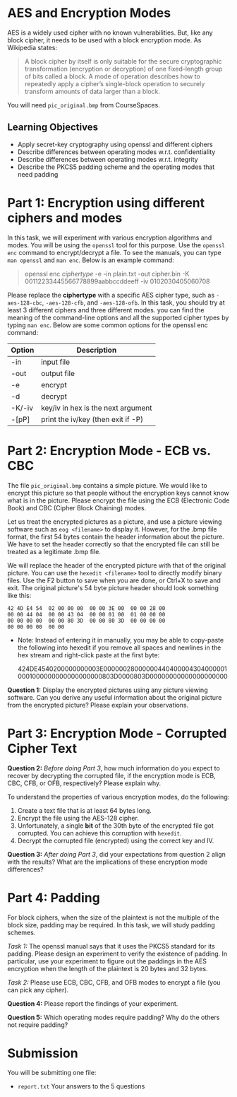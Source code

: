 # AES and Encryption Modes #

AES is a widely used cipher with no known vulnerabilities. But, like any block cipher, it needs to be used with a block encryption mode. As Wikipedia states:

> A block cipher by itself is only suitable for the secure cryptographic transformation (encryption or decryption) of one fixed-length group of bits called a block. A mode of operation describes how to repeatedly apply a cipher’s single-block operation to securely transform amounts of data larger than a block.

You will need `pic_original.bmp` from CourseSpaces.

## Learning Objectives ##

- Apply secret-key cryptography using openssl and different ciphers
- Describe differences between operating modes w.r.t. confidentiality
- Describe differences between operating modes w.r.t. integrity
- Describe the PKCS5 padding scheme and the operating modes that need padding

# Part 1: Encryption using different ciphers and modes #

In this task, we will experiment with various encryption algorithms and modes. You will be using the `openssl` tool for this purpose. Use the `openssl enc` command to encrypt/decrypt a file. To see the manuals, you can type `man openssl` and `man enc`. Below is an example command:

> openssl enc *ciphertype* -e -in plain.txt -out cipher.bin -K 00112233445566778899aabbccddeeff -iv 0102030405060708

Please replace the **ciphertype** with a specific AES cipher type, such as `-aes-128-cbc`, `-aes-128-cfb`, and `-aes-128-ofb`. In this task, you should try at least 3 different ciphers and three different modes. you can find the meaning of the command-line options and all the supported cipher types by typing `man enc`. Below are some common options for the openssl enc command:

| Option | Description |
| --- | --- |
| -in <file> | input file |
| -out <file> | output file |
| -e | encrypt |
| -d | decrypt |
| -K/-iv | key/iv in hex is the next argument |
| -[pP] | print the iv/key (then exit if -P) |

# Part 2: Encryption Mode - ECB vs. CBC #

The file `pic_original.bmp` contains a simple picture. We would like to encrypt this picture so that people without the encryption keys cannot know what is in the picture. Please encrypt the file using the ECB (Electronic Code Book) and CBC (Cipher Block Chaining) modes.

Let us treat the encrypted pictures as a picture, and use a picture viewing software such as `eog <filename>` to display it. However, for the .bmp file format, the first 54 bytes contain the header information about the picture. We have to set the header correctly so that the encrypted file can still be treated as a legitimate .bmp file.

We will replace the header of the encrypted picture with that of the original picture. You can use the `hexedit <filename>` tool to directly modify binary files. Use the F2 button to save when you are done, or Ctrl+X to save and exit. The original picture's 54 byte picture header should look something like this:

	42 4D E4 54  02 00 00 00  00 00 3E 00  00 00 28 00
	00 00 44 04  00 00 43 04  00 00 01 00  01 00 00 00
	00 00 00 00  00 00 80 3D  00 00 80 3D  00 00 00 00
	00 00 00 00  00 00

- Note: Instead of entering it in manually, you may be able to copy-paste the following into hexedit if you remove all spaces and newlines in the hex stream and right-click paste at the first byte:

	424DE4540200000000003E000000280000004404000043040000010001000000000000000000803D0000803D00000000000000000000

**Question 1:** Display the encrypted pictures using any picture viewing software. Can you derive any useful information about the original picture from the encrypted picture? Please explain your observations.

# Part 3: Encryption Mode - Corrupted Cipher Text #

**Question 2:** *Before doing Part 3*, how much information do you expect to recover by decrypting the corrupted file, if the encryption mode is ECB, CBC, CFB, or OFB, respectively? Please explain why.

To understand the properties of various encryption modes, do the following:

1. Create a text file that is at least 64 bytes long.
2. Encrypt the file using the AES-128 cipher.
3. Unfortunately, a single **bit** of the 30th byte of the encrypted file got corrupted. You can achieve this corruption with `hexedit`.
4. Decrypt the corrupted file (encrypted) using the correct key and IV.

**Question 3:** *After doing Part 3*, did your expectations from question 2 align with the results? What are the implications of these encryption mode differences?

# Part 4: Padding #

For block ciphers, when the size of the plaintext is not the multiple of the block size, padding may be required. In this task, we will study padding schemes.

*Task 1:* The openssl manual says that it uses the PKCS5 standard for its padding. Please design an experiment to verify the existence of padding. In particular, use your experiment to figure out the paddings in the AES encryption when the length of the plaintext is 20 bytes and 32 bytes.

*Task 2:* Please use ECB, CBC, CFB, and OFB modes to encrypt a file (you can pick any cipher).

**Question 4:** Please report the findings of your experiment.

**Question 5:** Which operating modes require padding? Why do the others not require padding?

# Submission #

You will be submitting one file:

- `report.txt` Your answers to the 5 questions
